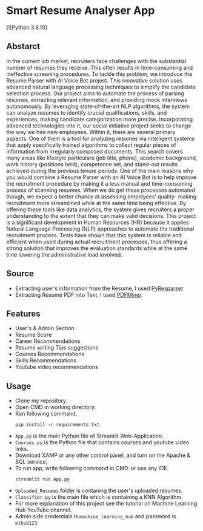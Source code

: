# Smart Resume Analyser App
[![Python 3.8.10]  
## Abstarct
In the current job market, recruiters face challenges with the substantial number of resumes they receive. This often results in time-consuming and ineffective screening procedures. To tackle this problem, we introduce the Resume Parser with AI Voice Bot project. This innovative solution uses advanced natural language processing techniques to simplify the candidate selection process. Our project aims to automate the process of parsing resumes, extracting relevant information, and providing mock interviews autonomously. By leveraging state-of-the-art NLP algorithms, the system can analyze resumes to identify crucial qualifications, skills, and experiences, making candidate categorization more precise.
Incorporating advanced technologies into it, our social initiative project seeks to change the way we hire new employees. Within it, there are several primary aspects. One of them is a tool for analyzing resumes via intelligent systems that apply specifically trained algorithms to collect regular pieces of information from irregularly composed documents. This search covers many areas like lifestyle particulars (job title, phone), academic background, work history (positions held), competence set, and stand-out results achieved during the previous tenure periods.
One of the main reasons why you would combine a Resume Parser with an AI Voice Bot is to help improve the recruitment procedure by making it a less manual and time-consuming process of scanning resumes. When we do get these processes automated though, we expect a better chance at assessing employees’ quality- making recruitment more streamlined while at the same time being effective. By offering these tools like data analytics, the system gives recruiters a proper understanding to the extent that they can make valid decisions.
This project is a significant development in Human Resources (HR) because it applies Natural Language Processing (NLP) approaches to automate the traditional recruitment process. Tests have shown that this system is reliable and efficient when used during actual recruitment processes, thus offering a strong solution that improves the evaluation standards while at the same time lowering the administrative load involved.


## Source
- Extracting user's information from the Resume, I used [PyResparser](https://omkarpathak.in/pyresparser/)
- Extracting Resume PDF into Text, I used [PDFMiner](https://pypi.org/project/pdfminer/).

## Features
- User's & Admin Section
- Resume Score
- Career Recommendations
- Resume writing Tips suggestions
- Courses Recommendations
- Skills Recommendations
- Youtube video recommendations

## Usage
- Clone my repository.
- Open CMD in working directory.
- Run following command.
  ```
  pip install -r requirements.txt
  ```
- `App.py` is the main Python file of Streamlit Web-Application. 
- `Courses.py` is the Python file that contains courses and youtube video links.
- Download XAMP or any other control panel, and turn on the Apache & SQL service.
- To run app, write following command in CMD. or use any IDE.
  ```
  streamlit run App.py
  ```
- `Uploaded_Resumes` folder is contaning the user's uploaded resumes.
- `Classifier.py` is the main file which is containing a KNN Algorithm.
- For more explanation of this project see the tutorial on Machine Learning Hub YouTube channel.
- Admin side credentials is `machine_learning_hub` and password is `mlhub123`. 


